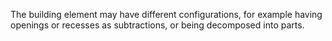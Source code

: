 The building element may have different configurations, for example having openings or recesses as subtractions, or being decomposed into parts.